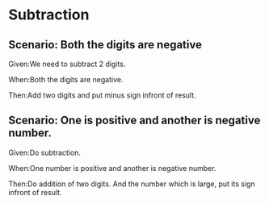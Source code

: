 # Subtraction 

## Scenario: Both the digits are negative

  Given:We need to subtract 2 digits.
  
  When:Both the digits are negative.
  
  Then:Add two digits and put minus sign infront of result.
  
## Scenario: One is positive and another is negative number.

  Given:Do subtraction.
  
  When:One number is positive and another is negative number.
  
  Then:Do addition of two digits.
  And the number which is large, put its sign infront of result.
  
